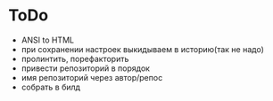 # ToDo

- ANSI to HTML
- при сохранении настроек выкидываем в историю(так не надо)
- пролинтить, порефакторить
- привести репозиторий в порядок
- имя репозиторий через автор/репос
- собрать в билд